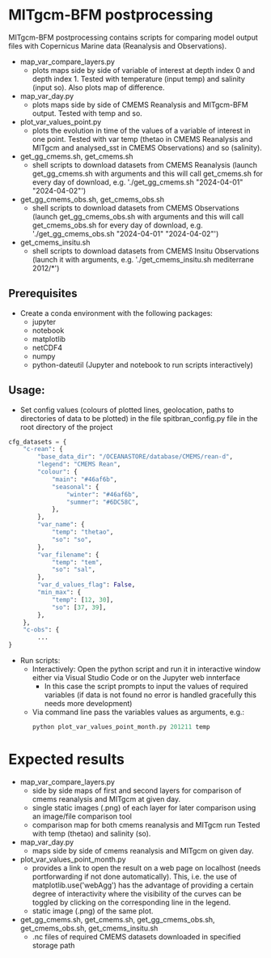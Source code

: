 # MITgcm-BFM postprocessing

MITgcm-BFM postprocessing contains scripts for comparing model output files with Copernicus Marine data (Reanalysis and Observations).
- map_var_compare_layers.py
    - plots maps side by side of variable of interest at depth index 0 and depth index 1. Tested with temperature (input temp) and salinity (input so). Also plots map of difference.
- map_var_day.py
    - plots maps side by side of CMEMS Reanalysis and MITgcm-BFM output. Tested with temp and so.
- plot_var_values_point.py 
    - plots the evolution in time of the values of a variable of interest in one point. Tested with var temp (thetao in CMEMS Reanalysis and MITgcm and analysed_sst in CMEMS Observations) and so (salinity).
- get_gg_cmems.sh, get_cmems.sh
    - shell scripts to download datasets from CMEMS Reanalysis (launch get_gg_cmems.sh with arguments and this will call get_cmems.sh for every day of download, e.g. './get_gg_cmems.sh "2024-04-01" "2024-04-02"')
- get_gg_cmems_obs.sh, get_cmems_obs.sh
    - shell scripts to download datasets from CMEMS Observations (launch get_gg_cmems_obs.sh with arguments and this will call get_cmems_obs.sh for every day of download, e.g. './get_gg_cmems_obs.sh "2024-04-01" "2024-04-02"')
- get_cmems_insitu.sh
    - shell scripts to download datasets from CMEMS Insitu Observations (launch it with arguments, e.g. './get_cmems_insitu.sh mediterrane 2012/*')

## Prerequisites
- Create a conda environment with the following packages:
    - jupyter
    - notebook
    - matplotlib
    - netCDF4
    - numpy
    - python-dateutil
    (Jupyter and notebook to run scripts interactively)

## Usage:
- Set config values (colours of plotted lines, geolocation, paths to directories of data to be plotted) in the file spitbran_config.py file in the root directory of the project

```python
cfg_datasets = {
    "c-rean": {
        "base_data_dir": "/OCEANASTORE/database/CMEMS/rean-d",
        "legend": "CMEMS Rean",
        "colour": {
            "main": "#46af6b",
            "seasonal": {
                "winter": "#46af6b",
                "summer": "#6DC58C",
            },
        },
        "var_name": {
            "temp": "thetao",
            "so": "so",
        },
        "var_filename": {
            "temp": "tem",
            "so": "sal",
        },
        "var_d_values_flag": False,
        "min_max": {
            "temp": [12, 30],
            "so": [37, 39],
        },
    },
    "c-obs": {
        ...
}
```
- Run scripts:
    - Interactively: Open the python script and run it in interactive window either via Visual Studio Code or on the Jupyter web innterface
        - In this case the script prompts to input the values of required variables (if data is not found no error is handled gracefully this needs more development)
    - Via command line pass the variables values as arguments, e.g.: 
        ```python
        python plot_var_values_point_month.py 201211 temp
        ```

# Expected results
- map_var_compare_layers.py 
    - side by side maps of first and second layers for comparison of cmems reanalysis and MITgcm at given day. 
    - single static images (.png) of each layer for later comparison using an image/file comparison tool
    - comparison map for both cmems reanalysis and MITgcm run
    Tested with temp (thetao) and salinity (so).
- map_var_day.py 
    - maps side by side of cmems reanalysis and MITgcm on given day.
- plot_var_values_point_month.py 
    - provides a link to open the result on a web page on localhost (needs portforwarding if not done automatically). This, i.e. the use of matplotlib.use('webAgg') has the advantage of providing a certain degree of interactivity where the visibility of the curves can be toggled by clicking on the corresponding line in the legend.
    - static image (.png) of the same plot.
- get_gg_cmems.sh, get_cmems.sh, get_gg_cmems_obs.sh, get_cmems_obs.sh, get_cmems_insitu.sh
    - .nc files of required CMEMS datasets downloaded in specified storage path
